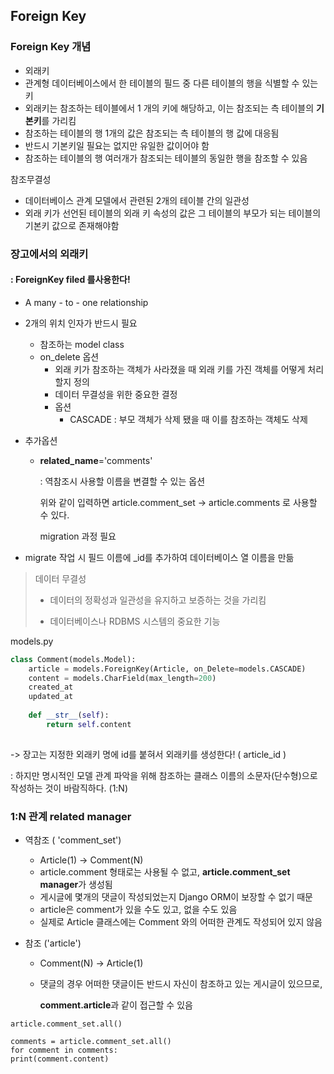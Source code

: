 ## Foreign Key 

### Foreign Key 개념

- 외래키
- 관계형 데이터베이스에서 한 테이블의 필드 중 다른 테이블의 행을 식별할 수 있는 키
- 외래키는 참조하는 테이블에서 1 개의 키에 해당하고, 이는 참조되는 측 테이블의 **기본키**를 가리킴
- 참조하는 테이블의 행 1개의 값은 참조되는 측 테이블의 행 값에 대응됨
- 반드시 기본키일 필요는 없지만 유일한 값이어야 함
- 참조하는 테이블의 행 여러개가 참조되는 테이블의 동일한 행을 참조할 수 있음

참조무결성

- 데이터베이스 관계 모델에서 관련된 2개의 테이블 간의 일관성
- 외래 키가 선언된 테이블의 외래 키 속성의 값은 그 테이블의 부모가 되는 테이블의 기본키 값으로 존재해야함

### 장고에서의 외래키

#### : ForeignKey filed 를사용한다!

- A many - to - one relationship

- 2개의 위치 인자가 반드시 필요

  - 참조하는 model class
  - on_delete 옵션
    - 외래 키가 참조하는 객체가 사라졌을 때 외래 키를 가진 객체를 어떻게 처리할지 정의
    - 데이터 무결성을 위한 중요한 결정
    - 옵션
      - CASCADE : 부모 객체가 삭제 됐을 때 이를 참조하는 객체도 삭제

- 추가옵션 

  - **related_name**='comments'

    : 역참조시 사용할 이름을 변결할 수 있는 옵션

    위와 같이 입력하면 article.comment_set -> article.comments 로 사용할 수 있다.

    migration 과정 필요

    

- migrate 작업 시 필드 이름에 _id를 추가하여 데이터베이스 열 이름을 만듦

> 데이터 무결성
>
> - 데이터의 정확성과 일관성을 유지하고 보증하는 것을 가리킴
>
> - 데이터베이스나 RDBMS 시스템의 중요한 기능



models.py

```python
class Comment(models.Model):
    article = models.ForeignKey(Article, on_Delete=models.CASCADE)
    content = models.CharField(max_length=200)
    created_at
    updated_at
    
    def __str__(self):
        return self.content
    
```

-> 장고는 지정한 외래키 명에 id를 붙혀서 외래키를 생성한다! ( article_id )

: 하지만 명시적인 모델 관계 파악을 위해 참조하는 클래스 이름의 소문자(단수형)으로 작성하는 것이 바람직하다. (1:N)



### 1:N 관계 related manager

- 역참조 ( 'comment_set')

  - Article(1) -> Comment(N)
  - article.comment 형태로는 사용될 수 없고, **article.comment_set manager**가 생성됨
  - 게시글에 몇개의 댓글이 작성되었는지 Django ORM이 보장할 수 없기 때문
  - article은 comment가 있을 수도 있고, 없을 수도 있음
  - 실제로 Article 클래스에는 Comment 와의 어떠한 관계도 작성되어 있지 않음

- 참조 ('article')

  - Comment(N) -> Article(1)

  - 댓글의 경우 어떠한 댓글이든 반드시 자신이 참조하고 있는 게시글이 있으므로,

    **comment.article**과 같이 접근할 수 있음

    

```
article.comment_set.all()
```

```
comments = article.comment_set.all()
for comment in comments:
print(comment.content)
```











